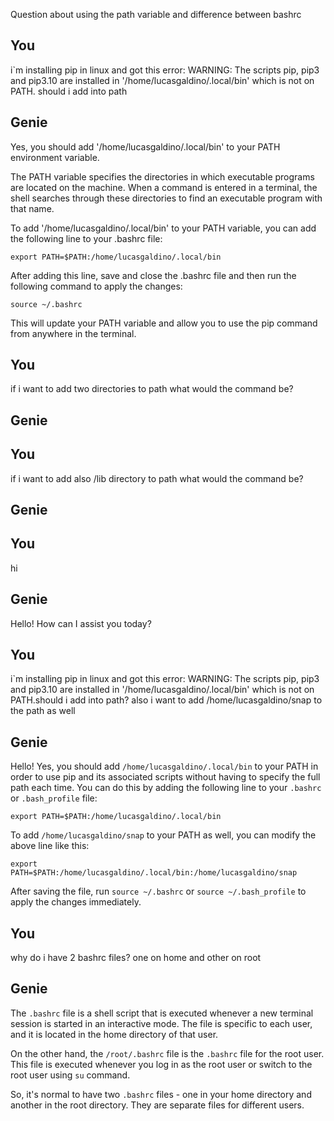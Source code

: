 Question about using the path variable and difference between bashrc

## You

i`m installing pip in linux and got this error: WARNING: The scripts pip, pip3 and pip3.10 are installed in '/home/lucasgaldino/.local/bin' which is not on PATH.
should i add into path

## Genie

Yes, you should add '/home/lucasgaldino/.local/bin' to your PATH environment variable. 

The PATH variable specifies the directories in which executable programs are located on the machine. When a command is entered in a terminal, the shell searches through these directories to find an executable program with that name.

To add '/home/lucasgaldino/.local/bin' to your PATH variable, you can add the following line to your .bashrc file:

```
export PATH=$PATH:/home/lucasgaldino/.local/bin
```

After adding this line, save and close the .bashrc file and then run the following command to apply the changes:

```
source ~/.bashrc
```

This will update your PATH variable and allow you to use the pip command from anywhere in the terminal.

## You

if i want to add two directories to path what would the command be?

## Genie



## You

if i want to add also /lib directory to path what would the command be?


## Genie



## You

hi

## Genie

Hello! How can I assist you today?

## You

i`m installing pip in linux and got this error: WARNING: The scripts pip, pip3 and pip3.10 are installed in '/home/lucasgaldino/.local/bin' which is not on PATH.should i add into path? also i want to add /home/lucasgaldino/snap to the path as well


## Genie

Hello! Yes, you should add `/home/lucasgaldino/.local/bin` to your PATH in order to use pip and its associated scripts without having to specify the full path each time. You can do this by adding the following line to your `.bashrc` or `.bash_profile` file:

```
export PATH=$PATH:/home/lucasgaldino/.local/bin
```

To add `/home/lucasgaldino/snap` to your PATH as well, you can modify the above line like this:

```
export PATH=$PATH:/home/lucasgaldino/.local/bin:/home/lucasgaldino/snap
```

After saving the file, run `source ~/.bashrc` or `source ~/.bash_profile` to apply the changes immediately.

## You

why do i have 2 bashrc files? one on home and other on root

## Genie

The `.bashrc` file is a shell script that is executed whenever a new terminal session is started in an interactive mode. The file is specific to each user, and it is located in the home directory of that user. 

On the other hand, the `/root/.bashrc` file is the `.bashrc` file for the root user. This file is executed whenever you log in as the root user or switch to the root user using `su` command.

So, it's normal to have two `.bashrc` files - one in your home directory and another in the root directory. They are separate files for different users.
